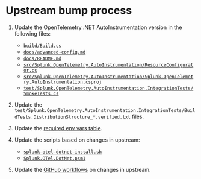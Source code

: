 # Upstream bump process

1. Update the OpenTelemetry .NET AutoInstrumentation version in the following files:

   - [`build/Build.cs`](../build/Build.cs)
   - [`docs/advanced-config.md`](./advanced-config.md)
   - [`docs/README.md`](./README.md)
   - [`src/Splunk.OpenTelemetry.AutoInstrumentation/ResourceConfigurator.cs`](../src/Splunk.OpenTelemetry.AutoInstrumentation/ResourceConfigurator.cs)
   - [`src/Splunk.OpenTelemetry.AutoInstrumentation/Splunk.OpenTelemetry.AutoInstrumentation.csproj`](../src/Splunk.OpenTelemetry.AutoInstrumentation/Splunk.OpenTelemetry.AutoInstrumentation.csproj)
   - [`test/Splunk.OpenTelemetry.AutoInstrumentation.IntegrationTests/SmokeTests.cs`](../test/Splunk.OpenTelemetry.AutoInstrumentation.IntegrationTests/SmokeTests.cs)

2. Update the `test/Splunk.OpenTelemetry.AutoInstrumentation.IntegrationTests/BuildTests.DistributionStructure_*.verified.txt`
   files.

3. Update the [required env vars table](./advanced-config.md#manual-instrumentation).

4. Update the scripts based on changes in upstream:
   - [`splunk-otel-dotnet-install.sh`](../splunk-otel-dotnet-install.sh)
   - [`Splunk.OTel.DotNet.psm1`](../Splunk.OTel.DotNet.psm1)

5. Update the [GitHub workflows](../.github/workflows) on changes in upstream.
